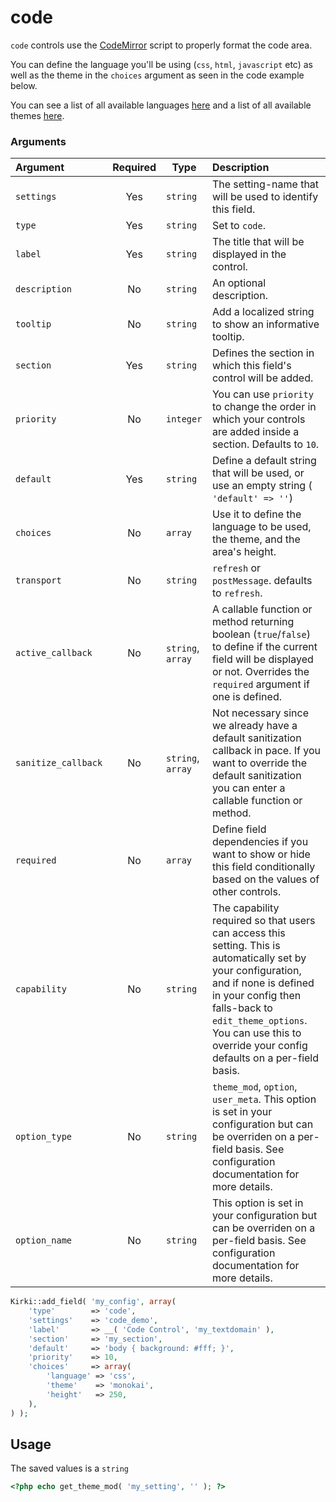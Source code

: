 # code

`code` controls use the [CodeMirror](https://codemirror.net/) script to properly format the code area.

You can define the language you'll be using (`css`, `html`, `javascript` etc) as well as the theme in the `choices` argument as seen in the code example below.

You can see a list of all available languages [here](https://codemirror.net/mode/index.html) and a list of all available themes [here](https://codemirror.net/demo/theme.html).

### Arguments

Argument            | Required | Type              | Description
:------------------ |  :-----: | ----------------- | :----------
`settings`          | Yes      | `string`          | The setting-name that will be used to identify this field.
`type`              | Yes      | `string`          | Set to `code`.
`label`             | Yes      | `string`          | The title that will be displayed in the control.
`description`       | No       | `string`          | An optional description.
`tooltip`           | No       | `string`          | Add a localized string to show an informative tooltip.
`section`           | Yes      | `string`          | Defines the section in which this field's control will be added.
`priority`          | No       | `integer`         | You can use `priority` to change the order in which your controls are added inside a section. Defaults to `10`.
`default`           | Yes      | `string`          | Define a default string that will be used, or use an empty string ( `'default' => ''`)
`choices`           | No       | `array`           | Use it to define the language to be used, the theme, and the area's height.
`transport`         | No       | `string`          | `refresh` or `postMessage`. defaults to `refresh`.
`active_callback`   | No       | `string`, `array` | A callable function or method returning boolean (`true`/`false`) to define if the current field will be displayed or not. Overrides the `required` argument if one is defined.
`sanitize_callback` | No       | `string`, `array` | Not necessary since we already have a default sanitization callback in pace. If you want to override the default sanitization you can enter a callable function or method.
`required`          | No       | `array`           | Define field dependencies if you want to show or hide this field conditionally based on the values of other controls.
`capability`        | No       | `string`          | The capability required so that users can access this setting. This is automatically set by your configuration, and if none is defined in your config then falls-back to `edit_theme_options`. You can use this to override your config defaults on a per-field basis.
`option_type`       | No       | `string`          | `theme_mod`, `option`, `user_meta`. This option is set in your configuration but can be overriden on a per-field basis. See configuration documentation for more details.
`option_name`       | No       | `string`          | This option is set in your configuration but can be overriden on a per-field basis. See configuration documentation for more details.

```php
Kirki::add_field( 'my_config', array(
    'type'        => 'code',
    'settings'    => 'code_demo',
    'label'       => __( 'Code Control', 'my_textdomain' ),
    'section'     => 'my_section',
    'default'     => 'body { background: #fff; }',
    'priority'    => 10,
    'choices'     => array(
        'language' => 'css',
        'theme'    => 'monokai',
        'height'   => 250,
    ),
) );
```

## Usage

The saved values is a `string`

```php
<?php echo get_theme_mod( 'my_setting', '' ); ?>
```
